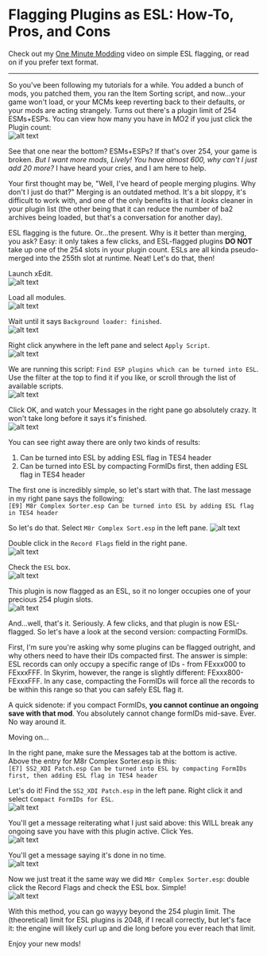 # Flagging Plugins as ESL: How-To, Pros, and Cons

Check out my [One Minute Modding](https://www.youtube.com/shorts/maAWv4CCkOk) video on simple ESL flagging, or read on if you prefer text format.

---

So you've been following my tutorials for a while. You added a bunch of mods, you patched them, you ran the Item Sorting script, and now...your game won't load, or your MCMs keep reverting back to their defaults, or your mods are acting strangely. Turns out there's a plugin limit of 254 ESMs+ESPs. You can view how many you have in MO2 if you just click the Plugin count:  
![alt text](https://github.com/LivelyDismay/Learn-To-Mod/blob/ea266971c5ba254dd1c8f05a99c19d11e9fe2711/images/esl1.png)

See that one near the bottom? ESMs+ESPs? If that's over 254, your game is broken. *But I want more mods, Lively! You have almost 600, why can't I just add 20 more?* I have heard your cries, and I am here to help.

Your first thought may be, "Well, I've heard of people merging plugins. Why don't I just do that?" Merging is an outdated method. It's a bit sloppy, it's difficult to work with, and one of the only benefits is that it *looks* cleaner in your plugin list (the other being that it can reduce the number of ba2 archives being loaded, but that's a conversation for another day).

ESL flagging is the future. Or...the present. Why is it better than merging, you ask? Easy: it only takes a few clicks, and ESL-flagged plugins **DO NOT** take up one of the 254 slots in your plugin count. ESLs are all kinda pseudo-merged into the 255th slot at runtime. Neat! Let's do that, then!

Launch xEdit.  
![alt text](https://github.com/LivelyDismay/Learn-To-Mod/blob/ea266971c5ba254dd1c8f05a99c19d11e9fe2711/images/esl2.png)

Load all modules.  
![alt text](https://github.com/LivelyDismay/Learn-To-Mod/blob/ea266971c5ba254dd1c8f05a99c19d11e9fe2711/images/esl3.png)

Wait until it says `Background loader: finished`.  
![alt text](https://github.com/LivelyDismay/Learn-To-Mod/blob/ea266971c5ba254dd1c8f05a99c19d11e9fe2711/images/esl4.png)

Right click anywhere in the left pane and select `Apply Script`.  
![alt text](https://github.com/LivelyDismay/Learn-To-Mod/blob/ea266971c5ba254dd1c8f05a99c19d11e9fe2711/images/esl5.png)

We are running this script: `Find ESP plugins which can be turned into ESL`. Use the filter at the top to find it if you like, or scroll through the list of available scripts.  
![alt text](https://github.com/LivelyDismay/Learn-To-Mod/blob/ea266971c5ba254dd1c8f05a99c19d11e9fe2711/images/esl6.png)

Click OK, and watch your Messages in the right pane go absolutely crazy. It won't take long before it says it's finished.  
![alt text](https://github.com/LivelyDismay/Learn-To-Mod/blob/ea266971c5ba254dd1c8f05a99c19d11e9fe2711/images/esl7.png)

You can see right away there are only two kinds of results:  
1.  Can be turned into ESL by adding ESL flag in TES4 header  
2. Can be turned into ESL by compacting FormIDs first, then adding ESL flag in TES4 header  

The first one is incredibly simple, so let's start with that. The last message in my right pane says the following:  
`[E9] M8r Complex Sorter.esp
	Can be turned into ESL by adding ESL flag in TES4 header`

So let's do that. Select `M8r Complex Sort.esp` in the left pane.
![alt text](https://github.com/LivelyDismay/Learn-To-Mod/blob/ea266971c5ba254dd1c8f05a99c19d11e9fe2711/images/esl8.png)

Double click in the `Record Flags` field in the right pane.  
![alt text](https://github.com/LivelyDismay/Learn-To-Mod/blob/ea266971c5ba254dd1c8f05a99c19d11e9fe2711/images/esl9.png)

Check the `ESL` box.  
![alt text](https://github.com/LivelyDismay/Learn-To-Mod/blob/ea266971c5ba254dd1c8f05a99c19d11e9fe2711/images/esl10.png)

This plugin is now flagged as an ESL, so it no longer occupies one of your precious 254 plugin slots.  
![alt text](https://github.com/LivelyDismay/Learn-To-Mod/blob/ea266971c5ba254dd1c8f05a99c19d11e9fe2711/images/esl11.png)

And...well, that's it. Seriously. A few clicks, and that plugin is now ESL-flagged. So let's have a look at the second version: compacting FormIDs.

First, I'm sure you're asking why some plugins can be flagged outright, and why others need to have their IDs compacted first. The answer is simple: ESL records can only occupy a specific range of IDs - from FExxx000 to FExxxFFF. In Skyrim, however, the range is slightly different: FExxx800-FExxxFFF. In any case, compacting the FormIDs will force all the records to be within this range so that you can safely ESL flag it.

A quick sidenote: if you compact FormIDs, **you cannot continue an ongoing save with that mod**. You absolutely cannot change formIDs mid-save. Ever. No way around it.

Moving on...

In the right pane, make sure the Messages tab at the bottom is active. Above the entry for M8r Complex Sorter.esp is this:  
`[E7] SS2_XDI Patch.esp
	Can be turned into ESL by compacting FormIDs first, then adding ESL flag in TES4 header`

Let's do it! Find the `SS2_XDI Patch.esp` in the left pane. Right click it and select `Compact FormIDs for ESL`.  
![alt text](https://github.com/LivelyDismay/Learn-To-Mod/blob/ea266971c5ba254dd1c8f05a99c19d11e9fe2711/images/esl12.png)

You'll get a message reiterating what I just said above: this WILL break any ongoing save you have with this plugin active. Click Yes.  
![alt text](https://github.com/LivelyDismay/Learn-To-Mod/blob/ea266971c5ba254dd1c8f05a99c19d11e9fe2711/images/esl13.png)

You'll get a message saying it's done in no time.  
![alt text](https://github.com/LivelyDismay/Learn-To-Mod/blob/ea266971c5ba254dd1c8f05a99c19d11e9fe2711/images/esl14.png)

Now we just treat it the same way we did `M8r Complex Sorter.esp`: double click the Record Flags and check the ESL box. Simple!  
![alt text](https://github.com/LivelyDismay/Learn-To-Mod/blob/ea266971c5ba254dd1c8f05a99c19d11e9fe2711/images/esl15.png)

With this method, you can go wayyy beyond the 254 plugin limit. The (theoretical) limit for ESL plugins is 2048, if I recall correctly, but let's face it: the engine will likely curl up and die long before you ever reach that limit.

Enjoy your new mods!
